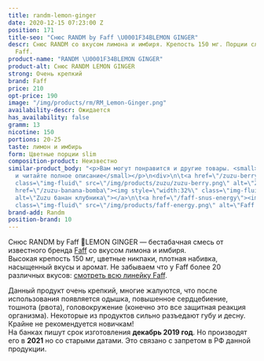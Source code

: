```yaml
---
title: randm-lemon-ginger
date: 2020-12-15 07:23:00 Z
position: 171
title-seo: "Снюс RANDM by Faff \U0001F34BLEMON GINGER"
descr: Снюс RANDM со вкусом лимона и имбиря. Крепость 150 мг. Порции слим. От бренда
  Faff.
product-name: "RANDM \U0001F34BLEMON GINGER"
product-alt: Снюс RANDM LEMON GINGER
strong: Очень крепкий
brand: Faff
price: 210
opt-price: 190
image: "/img/products/rm/RM_Lemon-Ginger.png"
availability-descr: Ожидается
has_availability: false
gramm: 13
nicotine: 150
portions: 20-25
taste: лимон и имбирь
form: Цветные порции slim
composition-product: Неизвестно
similar-product_body: "<p>Вам могут понравится и другие товары. <small>Жмите на картинки
  и читайте полное описание</small></p>\n<div>\n\t<a href=\"/zuzu-berry\"><img style=\"width:32%\"
  class=\"img-fluid\" src=\"/img/products/zuzu/zuzu-berry.png\" alt=\"Zuzu berry\"></a>\n\t<a
  href=\"/zuzu-banana-bomba\"><img style=\"width:32%\" class=\"img-fluid\" src=\"/img/products/zuzu/zuzu-bannana.png\"
  alt=\"Zuzu банан клубника\"></a>\n\t<a href=\"/faff-snus-energy\"><img style=\"width:32%\"
  class=\"img-fluid\" src=\"/img/products/faff-energy.png\" alt=\"Faff Energy снюс\"></a>\n</div>"
brand-add: Randm
position-brand: 10
---
```


Снюс RANDM by Faff 🍋LEMON GINGER — бестабачная смесь от известного бренда [Faff](/faff) со вкусом лимона и имбиря.<br>
Высокая крепость 150 мг, цветные никпаки, плотная набивка, насыщенный вкусы и аромат.
Не забываем что у Faff более 20 различных вкусов: [смотреть всю линейку Faff](/faff).

Данный продукт очень крепкий, многие жалуются, что после использования появляется одышка, повышенное сердцебиение, тошнота (рвота), головокружение (конечно это все защитная реакция организма). Некоторые из продуктов сильно разъедают губу и десну. Крайне не рекомендуется новичкам!<br>
На банках пишут срок изготовления **декабрь 2019 год**. Но производят его в **2021** но со старыми датами. Это связано с запретом в РФ данной продукции.